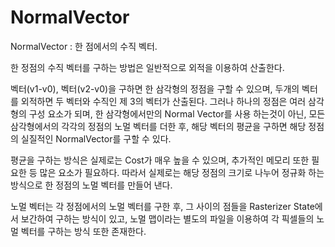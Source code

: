 # NormalVector

NormalVector : 한 점에서의 수직 벡터.

한 정점의 수직 벡터를 구하는 방법은 일반적으로 외적을 이용하여 산출한다.

벡터(v1-v0), 벡터(v2-v0)을 구하면 한 삼각형의 정점을 구할 수 있으며, 두개의 벡터를 외적하면 두 벡터와 수직인 제 3의 벡터가 산출된다. 그러나 하나의 정점은 여러 삼각형의 구성 요소가 되며, 한 삼각형에서만의  Normal Vector를 사용 하는것이 아닌, 모든 삼각형에서의 각각의 정점의 노멀 벡터를 더한 후, 해당 벡터의 평균을 구하면 해당 정점의 실질적인 NormalVector를 구할 수 있다.

평균을 구하는 방식은 실제로는 Cost가 매우 높을 수 있으며, 추가적인 메모리 또한 필요한 등 많은 요소가 필요하다. 따라서 실제로는 해당 정점의 크기로 나누어 정규화 하는 방식으로 한 정점의 노멀 벡터를 만들어 낸다.

노멀 벡터는 각 정점에서의 노멀 벡터를 구한 후, 그 사이의 점들을 Rasterizer State에서 보간하여 구하는 방식이 있고, 노멀 맵이라는 별도의 파일을 이용하여 각 픽셀들의 노멀 벡터를 구하는 방식 또한 존재한다.